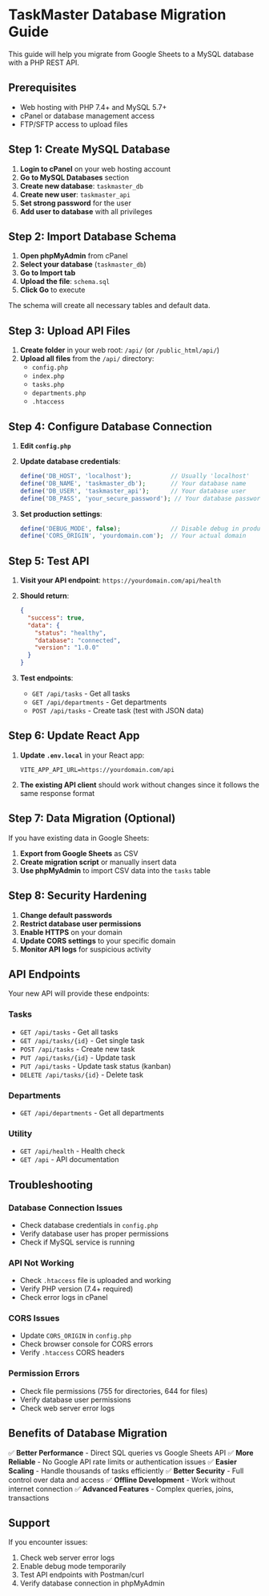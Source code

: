 # TaskMaster Database Migration Guide

This guide will help you migrate from Google Sheets to a MySQL database with a PHP REST API.

## Prerequisites

- Web hosting with PHP 7.4+ and MySQL 5.7+
- cPanel or database management access
- FTP/SFTP access to upload files

## Step 1: Create MySQL Database

1. **Login to cPanel** on your web hosting account
2. **Go to MySQL Databases** section
3. **Create new database**: `taskmaster_db`
4. **Create new user**: `taskmaster_api`
5. **Set strong password** for the user
6. **Add user to database** with all privileges

## Step 2: Import Database Schema

1. **Open phpMyAdmin** from cPanel
2. **Select your database** (`taskmaster_db`)
3. **Go to Import tab**
4. **Upload the file**: `schema.sql`
5. **Click Go** to execute

The schema will create all necessary tables and default data.

## Step 3: Upload API Files

1. **Create folder** in your web root: `/api/` (or `/public_html/api/`)
2. **Upload all files** from the `/api/` directory:
   - `config.php`
   - `index.php`
   - `tasks.php`
   - `departments.php`
   - `.htaccess`

## Step 4: Configure Database Connection

1. **Edit `config.php`**
2. **Update database credentials**:
   ```php
   define('DB_HOST', 'localhost');           // Usually 'localhost'
   define('DB_NAME', 'taskmaster_db');       // Your database name
   define('DB_USER', 'taskmaster_api');      // Your database user
   define('DB_PASS', 'your_secure_password'); // Your database password
   ```

3. **Set production settings**:
   ```php
   define('DEBUG_MODE', false);              // Disable debug in production
   define('CORS_ORIGIN', 'yourdomain.com');  // Your actual domain
   ```

## Step 5: Test API

1. **Visit your API endpoint**: `https://yourdomain.com/api/health`
2. **Should return**:
   ```json
   {
     "success": true,
     "data": {
       "status": "healthy",
       "database": "connected",
       "version": "1.0.0"
     }
   }
   ```

3. **Test endpoints**:
   - `GET /api/tasks` - Get all tasks
   - `GET /api/departments` - Get departments
   - `POST /api/tasks` - Create task (test with JSON data)

## Step 6: Update React App

1. **Update `.env.local`** in your React app:
   ```env
   VITE_APP_API_URL=https://yourdomain.com/api
   ```

2. **The existing API client** should work without changes since it follows the same response format

## Step 7: Data Migration (Optional)

If you have existing data in Google Sheets:

1. **Export from Google Sheets** as CSV
2. **Create migration script** or manually insert data
3. **Use phpMyAdmin** to import CSV data into the `tasks` table

## Step 8: Security Hardening

1. **Change default passwords**
2. **Restrict database user permissions**
3. **Enable HTTPS** on your domain
4. **Update CORS settings** to your specific domain
5. **Monitor API logs** for suspicious activity

## API Endpoints

Your new API will provide these endpoints:

### Tasks
- `GET /api/tasks` - Get all tasks
- `GET /api/tasks/{id}` - Get single task
- `POST /api/tasks` - Create new task
- `PUT /api/tasks/{id}` - Update task
- `PUT /api/tasks` - Update task status (kanban)
- `DELETE /api/tasks/{id}` - Delete task

### Departments
- `GET /api/departments` - Get all departments

### Utility
- `GET /api/health` - Health check
- `GET /api` - API documentation

## Troubleshooting

### Database Connection Issues
- Check database credentials in `config.php`
- Verify database user has proper permissions
- Check if MySQL service is running

### API Not Working
- Check `.htaccess` file is uploaded and working
- Verify PHP version (7.4+ required)
- Check error logs in cPanel

### CORS Issues
- Update `CORS_ORIGIN` in `config.php`
- Check browser console for CORS errors
- Verify `.htaccess` CORS headers

### Permission Errors
- Check file permissions (755 for directories, 644 for files)
- Verify database user permissions
- Check web server error logs

## Benefits of Database Migration

✅ **Better Performance** - Direct SQL queries vs Google Sheets API
✅ **More Reliable** - No Google API rate limits or authentication issues
✅ **Easier Scaling** - Handle thousands of tasks efficiently
✅ **Better Security** - Full control over data and access
✅ **Offline Development** - Work without internet connection
✅ **Advanced Features** - Complex queries, joins, transactions

## Support

If you encounter issues:
1. Check web server error logs
2. Enable debug mode temporarily
3. Test API endpoints with Postman/curl
4. Verify database connection in phpMyAdmin